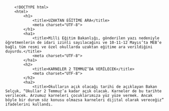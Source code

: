  <!-- HTML file -->
        <!DOCTYPE html>
        <html>
            <h1>
                <title>UZAKTAN EĞİTİME ARA</title>
                <meta charset="UTF-8">
            </h1>   
            <ha1>
                <title>Milli Eğitim Bakanlığı, gönderilen yazı nedeniyle öğretmenlerin de idari izinli sayılacağını ve 10-11-12 Mayıs’ta MEB’e bağlı tüm resmi ve özel okullarda uzaktan eğitime ara verildiğini duyurdu.</title>
                <meta charset="UTF-8">
            </ha1>
            <h2>
                <title>KARNELER 2 TEMMUZ’DA VERİLECEK</title>
                <meta charset="UTF-8">
            </h2>
            <ha2>
                <title>Okulların açık olacağı tarihi de açıklayan Bakan Selçuk, “Okullar 2 Temmuz’a kadar açık olacak. Karneler de bu tarihte verilecek. Arzumuz karneleri çocuklarımıza yüz yüze vermek. Ancak böyle bir durum söz konusu olmazsa karneleri dijital olarak vereceğiz” ifadelerini kullandı.

</title>
                <meta charset="UTF-8">
            </ha2>
            <h3>
                <title>Milli Eğitim Bakanı Selçuk duyurdu: ‘HEY saatleri’ uygulaması geliyor</title>
                <meta charset="UTF-8">
            </h3>
            <ha3>
                <title>Selçuk, bir öğrencinin “Hocam artık tüm günümüzü ağır bir şekilde derslere vermek yerine günün yarısında kendi yeteneklerimizi fark edebileceğimiz etkinlikler ve sanatsal alanlarla uğraşsak?” sorusuna cevap verdi.

Bakan Selçuk, yanıtında “Aynı fikirdeyim. Bu yüzden yeni ortaöğretim tasarımında HEY saatleri uygulanacak. Hayalinize, spor-sanat etkinliklerinize ve hayatın kendisine daha fazla vakit ayırabilin diye” ifadelerini kullandı.
</title>
                <meta charset="UTF-8">
            </ha3>
        </html>
